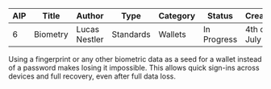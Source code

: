 | AIP | Title | Author | Type | Category | Status | Created |
|---|---|---|---|---|---|---|
| 6 | Biometry | Lucas Nestler | Standards | Wallets | In Progress | 4th of July |

Using a fingerprint or any other biometric data as a seed for a wallet instead of a password makes losing it impossible. This allows quick sign-ins across devices and full recovery, even after full data loss.
